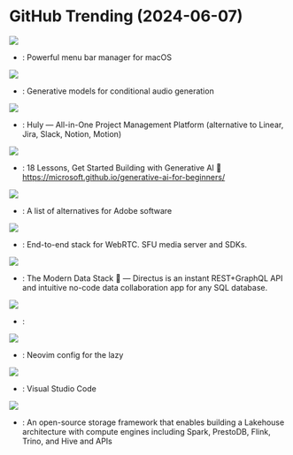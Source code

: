 # GitHub Trending (2024-06-07)

![](https://img.shields.io/badge/Swift-New%201-green?style=flat-square&logo=appveyor)
- [](https://github.comundefined): Powerful menu bar manager for macOS

![](https://img.shields.io/badge/Python-New%2046-green?style=flat-square&logo=appveyor)
- [](https://github.comundefined): Generative models for conditional audio generation

![](https://img.shields.io/badge/Svelte-New%20108-green?style=flat-square&logo=appveyor)
- [](https://github.comundefined): Huly — All-in-One Project Management Platform (alternative to Linear, Jira, Slack, Notion, Motion)

![](https://img.shields.io/badge/Jupyter%20Notebook-New%20576-green?style=flat-square&logo=appveyor)
- [](https://github.comundefined): 18 Lessons, Get Started Building with Generative AI 🔗 https://microsoft.github.io/generative-ai-for-beginners/

![](https://img.shields.io/badge/none-New%20321-green?style=flat-square&logo=appveyor)
- [](https://github.comundefined): A list of alternatives for Adobe software

![](https://img.shields.io/badge/Go-New%2078-green?style=flat-square&logo=appveyor)
- [](https://github.comundefined): End-to-end stack for WebRTC. SFU media server and SDKs.

![](https://img.shields.io/badge/TypeScript-New%20163-green?style=flat-square&logo=appveyor)
- [](https://github.comundefined): The Modern Data Stack 🐰 — Directus is an instant REST+GraphQL API and intuitive no-code data collaboration app for any SQL database.

![](https://img.shields.io/badge/Python-New%20344-green?style=flat-square&logo=appveyor)
- [](https://github.comundefined): 

![](https://img.shields.io/badge/Lua-New%2051-green?style=flat-square&logo=appveyor)
- [](https://github.comundefined): Neovim config for the lazy

![](https://img.shields.io/badge/TypeScript-New%2066-green?style=flat-square&logo=appveyor)
- [](https://github.comundefined): Visual Studio Code

![](https://img.shields.io/badge/Scala-New%2024-green?style=flat-square&logo=appveyor)
- [](https://github.comundefined): An open-source storage framework that enables building a Lakehouse architecture with compute engines including Spark, PrestoDB, Flink, Trino, and Hive and APIs

